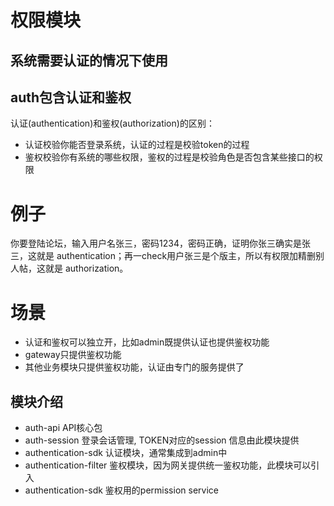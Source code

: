 # 权限模块

## 系统需要认证的情况下使用

## auth包含认证和鉴权

认证(authentication)和鉴权(authorization)的区别：

- 认证校验你能否登录系统，认证的过程是校验token的过程
- 鉴权校验你有系统的哪些权限，鉴权的过程是校验角色是否包含某些接口的权限

# 例子
你要登陆论坛，输入用户名张三，密码1234，密码正确，证明你张三确实是张三，这就是 authentication；再一check用户张三是个版主，所以有权限加精删别人帖，这就是 authorization。

# 场景
- 认证和鉴权可以独立开，比如admin既提供认证也提供鉴权功能
- gateway只提供鉴权功能
- 其他业务模块只提供鉴权功能，认证由专门的服务提供了

## 模块介绍
- auth-api API核心包
- auth-session 登录会话管理, TOKEN对应的session 信息由此模块提供
- authentication-sdk 认证模块，通常集成到admin中
- authentication-filter 鉴权模块，因为网关提供统一鉴权功能，此模块可以引入
- authentication-sdk 鉴权用的permission service